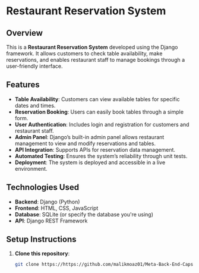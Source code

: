 # Restaurant Reservation System

## Overview
This is a **Restaurant Reservation System** developed using the Django framework. It allows customers to check table availability, make reservations, and enables restaurant staff to manage bookings through a user-friendly interface.

## Features
- **Table Availability**: Customers can view available tables for specific dates and times.
- **Reservation Booking**: Users can easily book tables through a simple form.
- **User Authentication**: Includes login and registration for customers and restaurant staff.
- **Admin Panel**: Django’s built-in admin panel allows restaurant management to view and modify reservations and tables.
- **API Integration**: Supports APIs for reservation data management.
- **Automated Testing**: Ensures the system’s reliability through unit tests.
- **Deployment**: The system is deployed and accessible in a live environment.

## Technologies Used
- **Backend**: Django (Python)
- **Frontend**: HTML, CSS, JavaScript
- **Database**: SQLite (or specify the database you're using)
- **API**: Django REST Framework

## Setup Instructions

1. **Clone this repository**:
   ```bash
   git clone https://https://github.com/malikmoaz01/Meta-Back-End-Capstone
